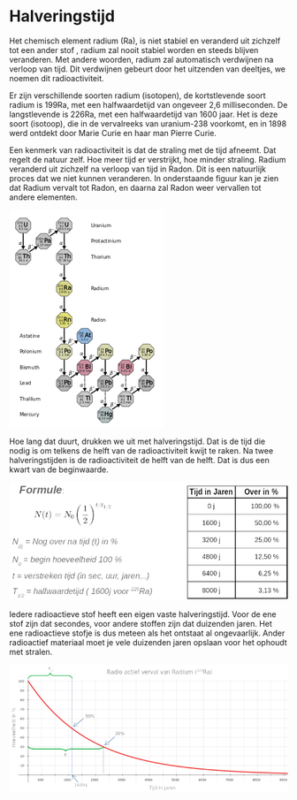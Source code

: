 # Halveringstijd

Het chemisch element radium (Ra), is niet stabiel en veranderd uit zichzelf tot een ander stof , radium zal nooit stabiel worden en steeds blijven veranderen. Met andere woorden, radium zal automatisch verdwijnen na verloop van tijd. Dit verdwijnen gebeurt door het uitzenden van deeltjes, we noemen dit radioactiviteit.

Er zijn verschillende soorten radium (isotopen), de kortstlevende soort radium is 199Ra, met een halfwaardetijd van ongeveer 2,6 milliseconden. De langstlevende is 226Ra, met een halfwaardetijd van 1600 jaar. Het is deze soort (isotoop), die in de vervalreeks van uranium-238 voorkomt, en in 1898 werd ontdekt door Marie Curie en haar man Pierre Curie.

Een kenmerk van radioactiviteit is dat de straling met de tijd afneemt. Dat regelt de natuur zelf. Hoe meer tijd er verstrijkt, hoe minder straling. Radium veranderd uit zichzelf na verloop van tijd in Radon. Dit is een natuurlijk proces dat we niet kunnen veranderen. In onderstaande figuur kan je zien dat Radium vervalt tot Radon, en daarna zal Radon weer vervallen tot andere elementen.

![Marie Curie](afbeeldingen/verval_radioactieve_elementen.png)

Hoe lang dat duurt, drukken we uit met halveringstijd. Dat is de tijd die nodig is om telkens de helft van de radioactiviteit kwijt te raken. Na twee halveringstijden is de radioactiviteit de helft van de helft. Dat is dus een kwart van de beginwaarde.

![Marie Curie](afbeeldingen/berekening_halfwaardetijd.png)

Iedere radioactieve stof heeft een eigen vaste halveringstijd. Voor de ene stof zijn dat secondes, voor andere stoffen zijn dat duizenden jaren. Het ene radioactieve stofje is dus meteen als het ontstaat al ongevaarlijk. Ander radioactief materiaal moet je vele duizenden jaren opslaan voor het ophoudt met stralen.

![Marie Curie](afbeeldingen/radioactief_verval2.png)
